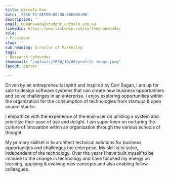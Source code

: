```yaml
---
title: Nirmala Rao
date: '2016-11-08T00:00:00.000+00:00'
description: ''
email: NDhanawada@student.unimelb.edu.au
linkedin: https://www.linkedin.com/in/thedhanawada/
role:
- President
slug: ''
sub_heading: Director of Marketing
tags:
- Research Cofounder
thumbnail: "/uploads/2020/10/06/profile_image.jpeg"
layout: person

---
```

Driven by an entrepreneurial spirit and inspired by Carl Sagan, I am up for sale to design software systems that can create new business opportunities and solve challenges in an enterprise. I enjoy exploring opportunities within the organization for the consumption of technologies from startups & open source stacks.  
  
I empathize with the experience of the end-user on utilizing a system and prioritize their ease of use and delight. I am super keen on nurturing the culture of innovation within an organization through the various schools of thought.  
  
My primary skillset is to architect technical solutions for business opportunities and challenges the enterprise. My skill is to solve, independent of the technology. Over the years I have built myself to be immune to the change in technology and have focused my energy on learning, applying & evolving new concepts and also enabling fellow colleagues.